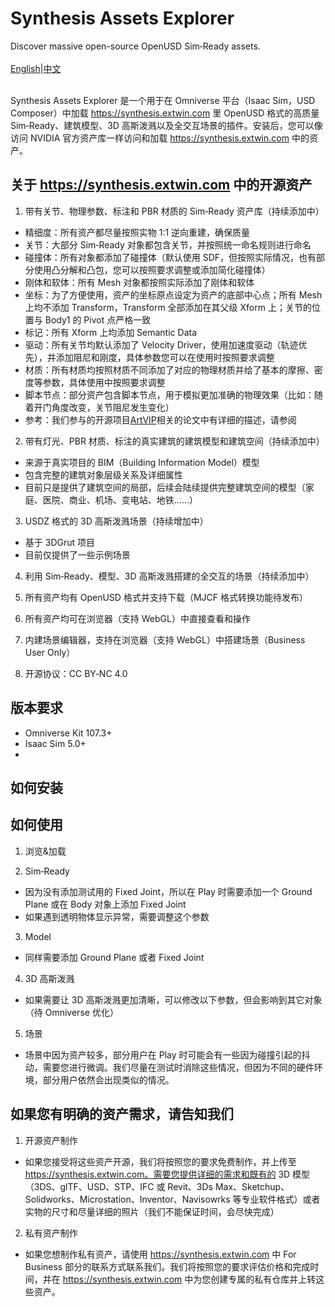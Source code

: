 # Synthesis Assets Explorer

Discover massive open-source OpenUSD Sim‑Ready assets.<br><br>
[English](https://github.com/Extwin-Synthesis/Synthesis-Assets-Explorer/blob/main/README.md)|[中文](https://github.com/Extwin-Synthesis/Synthesis-Assets-Explorer/blob/main/README_zh.md)
<br><br>

Synthesis Assets Explorer 是一个用于在 Omniverse 平台（Isaac Sim，USD Composer）中加载 https://synthesis.extwin.com 里 OpenUSD 格式的高质量 Sim‑Ready、建筑模型、3D 高斯泼溅以及全交互场景的插件。安装后，您可以像访问 NVIDIA 官方资产库一样访问和加载 https://synthesis.extwin.com 中的资产。

## 关于 https://synthesis.extwin.com 中的开源资产

1) 带有关节、物理参数、标注和 PBR 材质的 Sim‑Ready 资产库（持续添加中）
- 精细度：所有资产都尽量按照实物 1:1 逆向重建，确保质量
- 关节：大部分 Sim‑Ready 对象都包含关节，并按照统一命名规则进行命名
- 碰撞体：所有对象都添加了碰撞体（默认使用 SDF，但按照实际情况，也有部分使用凸分解和凸包，您可以按照要求调整或添加简化碰撞体）
- 刚体和软体：所有 Mesh 对象都按照实际添加了刚体和软体
- 坐标：为了方便使用，资产的坐标原点设定为资产的底部中心点；所有 Mesh 上均不添加 Transform，Transform 全部添加在其父级 Xform 上；关节的位置与 Body1 的 Pivot 点严格一致
- 标记：所有 Xform 上均添加 Semantic Data
- 驱动：所有关节均默认添加了 Velocity Driver，使用加速度驱动（轨迹优先），并添加阻尼和刚度，具体参数您可以在使用时按照要求调整
- 材质：所有材质均按照材质不同添加了对应的物理材质并给了基本的摩擦、密度等参数，具体使用中按照要求调整
- 脚本节点：部分资产包含脚本节点，用于模拟更加准确的物理效果（比如：随着开门角度改变，关节阻尼发生变化）
- 参考：我们参与的开源项目[ArtVIP](x-humanoid-artvip.github.io)相关的论文中有详细的描述，请参阅

2) 带有灯光、PBR 材质、标注的真实建筑的建筑模型和建筑空间（持续添加中）
- 来源于真实项目的 BIM（Building Information Model）模型
- 包含完整的建筑对象层级关系及详细属性
- 目前只是提供了建筑空间的局部，后续会陆续提供完整建筑空间的模型（家庭、医院、商业、机场、变电站、地铁……）

3) USDZ 格式的 3D 高斯泼溅场景（持续增加中）
- 基于 3DGrut 项目
- 目前仅提供了一些示例场景

4) 利用 Sim‑Ready、模型、3D 高斯泼溅搭建的全交互的场景（持续添加中）

5) 所有资产均有 OpenUSD 格式并支持下载（MJCF 格式转换功能待发布）

6) 所有资产均可在浏览器（支持 WebGL）中直接查看和操作

7) 内建场景编辑器，支持在浏览器（支持 WebGL）中搭建场景（Business User Only）

8) 开源协议：CC BY‑NC 4.0

## 版本要求
- Omniverse Kit 107.3+
- Isaac Sim 5.0+
- 
## 如何安装

## 如何使用

1) 浏览&加载

2) Sim‑Ready
- 因为没有添加测试用的 Fixed Joint，所以在 Play 时需要添加一个 Ground Plane 或在 Body 对象上添加 Fixed Joint
- 如果遇到透明物体显示异常，需要调整这个参数

3) Model
- 同样需要添加 Ground Plane 或者 Fixed Joint

4) 3D 高斯泼溅
- 如果需要让 3D 高斯泼溅更加清晰，可以修改以下参数，但会影响到其它对象（待 Omniverse 优化）

5) 场景
- 场景中因为资产较多，部分用户在 Play 时可能会有一些因为碰撞引起的抖动，需要您进行微调。我们尽量在测试时消除这些情况，但因为不同的硬件环境，部分用户依然会出现类似的情况。

## 如果您有明确的资产需求，请告知我们

1) 开源资产制作
- 如果您接受将这些资产开源，我们将按照您的要求免费制作，并上传至 https://synthesis.extwin.com。需要您提供详细的需求和既有的 3D 模型（3DS、glTF、USD、STP、IFC 或 Revit、3Ds Max、Sketchup、Solidworks、Microstation、Inventor、Navisowrks 等专业软件格式）或者实物的尺寸和尽量详细的照片（我们不能保证时间，会尽快完成）

2) 私有资产制作
- 如果您想制作私有资产，请使用 https://synthesis.extwin.com 中 For Business 部分的联系方式联系我们。我们将按照您的要求评估价格和完成时间，并在 https://synthesis.extwin.com 中为您创建专属的私有仓库并上转这些资产。
